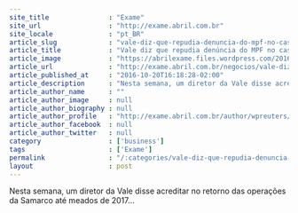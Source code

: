 ```yaml
---
site_title               : "Exame"
site_url                 : "http://exame.abril.com.br"
site_locale              : "pt_BR"
article_slug             : "vale-diz-que-repudia-denuncia-do-mpf-no-caso-samarco"
article_title            : "Vale diz que repudia denúncia do MPF no caso Samarco"
article_image            : "https://abrilexame.files.wordpress.com/2016/10/size_960_16_9_vale-no-rio.jpg?quality=70&strip=all&w=960"
article_url              : "http://exame.abril.com.br/negocios/vale-diz-que-repudia-denuncia-do-mpf-no-caso-samarco/"
article_published_at     : "2016-10-20T16:18:28-02:00"
article_description      : "Nesta semana, um diretor da Vale disse acreditar no retorno das operações da Samarco até meados de 2017..."
article_author_name      : ""
article_author_image     : null
article_author_biography : null
article_author_profile   : "http://exame.abril.com.br/author/wpreuters/"
article_author_facebook  : null
article_author_twitter   : null
category                 : ['business']
tags                     : ['Exame']
permalink                : "/:categories/vale-diz-que-repudia-denuncia-do-mpf-no-caso-samarco/"
layout                   : post
---
```


Nesta semana, um diretor da Vale disse acreditar no retorno das operações da Samarco até meados de 2017...
